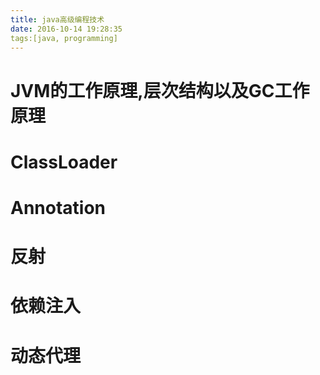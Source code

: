 ```yaml
---
title: java高级编程技术
date: 2016-10-14 19:28:35
tags:[java, programming]
---
```


# JVM的工作原理,层次结构以及GC工作原理

# ClassLoader

# Annotation

# 反射

# 依赖注入

# 动态代理



